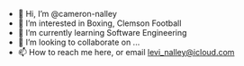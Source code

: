 - 👋 Hi, I’m @cameron-nalley
- 👀 I’m interested in Boxing, Clemson Football
- 🌱 I’m currently learning Software Engineering
- 💞️ I’m looking to collaborate on ...
- 📫 How to reach me here, or email levi_nalley@icloud.com

<!---
cameron-nalley/cameron-nalley is a ✨ special ✨ repository because its `README.md` (this file) appears on your GitHub profile.
You can click the Preview link to take a look at your changes.
--->
